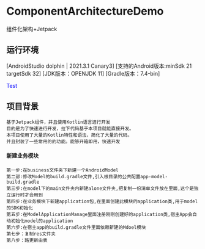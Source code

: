 # ComponentArchitectureDemo

组件化架构+Jetpack

## 运行环境

[AndroidStudio dolphin | 2021.3.1 Canary3]
[支持的Android版本:minSdk 21 targetSdk 32]
[JDK版本：OPENJDK 11]
[Gradle版本：7.4-bin]

<font color=Blue>Test</font>

## 项目背景

    基于Jetpack组件，并且使用Kotlin语言进行开发  
    目的是为了快速进行开发，拉下代码基于本项目就能直接开发。  
    本项目使用了大量的Kotlin特性和语法，简化了大量的代码。
    并且封装了一些常用的的功能。能够开箱即用，快速开发

#### 新建业务模块

    第一步:在business文件夹下新建一个AndroidModel
    第二部:修改Model的build.gradle文件,引入根目录的公共配置app-model-build.gradle
    第三步:在model下的main文件夹内新建alone文件夹,把复制一份清单文件放在里面,这个是独立运行时才会用到
    第四步:在业务模块下新建application包,在里面创建此模块的application类,用于model的SDK初始化
    第五步:在ModelApplicationManage里面注册刚刚创建好的application类,宿主App会自动初始化model的application
    第六步:在宿主app的build.gradle文件里面依赖新建的Mdoel模块
    第七步：复制res文件夹
    第八步：路更新由表